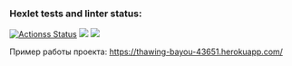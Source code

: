 ### Hexlet tests and linter status:

[![Actionss Status](https://github.com/AlexandrKananadze/java-project-lvl5/workflows/hexlet-check/badge.svg)](https://github.com/AlexandrKananadze/java-project-lvl5/actions)
<a href="https://codeclimate.com/github/AlexandrKananadze/java-project-lvl5/maintainability"><img src="https://api.codeclimate.com/v1/badges/b0c8f9a2786285cc4d3e/maintainability" /></a>
<a href="https://codeclimate.com/github/AlexandrKananadze/java-project-lvl5/test_coverage"><img src="https://api.codeclimate.com/v1/badges/b0c8f9a2786285cc4d3e/test_coverage" /></a>

Пример работы проекта: https://thawing-bayou-43651.herokuapp.com/
